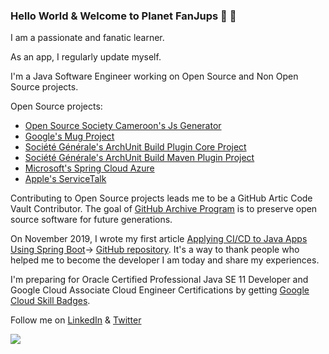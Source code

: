 ### Hello World & Welcome to Planet FanJups 🚀 👋

<!--
**FanJups/FanJups** is a ✨ _special_ ✨ repository because its `README.md` (this file) appears on your GitHub profile.

Here are some ideas to get you started:

- 🔭 I’m currently working on ...
- 🌱 I’m currently learning ...
- 👯 I’m looking to collaborate on ...
- 🤔 I’m looking for help with ...
- 💬 Ask me about ...
- 📫 How to reach me: ...
- 😄 Pronouns: ...
- ⚡ Fun fact: ...
-->

I am a passionate and fanatic learner.

As an app, I regularly update myself.

I'm a Java Software Engineer working on Open Source and Non Open Source projects.

Open Source projects:

- [Open Source Society Cameroon's Js Generator](https://github.com/osscameroon/js-generator/commits?author=FanJups)
- [Google's Mug Project ](https://github.com/google/mug/commits?author=FanJups)
- [Société Générale's ArchUnit Build Plugin Core Project](https://github.com/societe-generale/arch-unit-build-plugin-core/commits?author=FanJups)
- [Société Générale's ArchUnit Build Maven Plugin Project](https://github.com/societe-generale/arch-unit-maven-plugin/commits?author=FanJups)
- [Microsoft's Spring Cloud Azure](https://github.com/microsoft/spring-cloud-azure/commits?author=FanJups)
- [Apple's ServiceTalk](https://github.com/apple/servicetalk/commits?author=FanJups)


Contributing to Open Source projects leads me to be a GitHub Artic Code Vault Contributor. The goal of [GitHub Archive Program](https://archiveprogram.github.com/) is to preserve open source software for future generations.

On November 2019, I wrote my first article [Applying CI/CD to Java Apps Using Spring Boot](https://dzone.com/articles/applying-cicd-to-java-apps-using-spring-boot)-> [GitHub repository](https://github.com/FanJups/cicd-applied-to-spring-boot-java-app). It's a way to thank people who helped me to become the developer I am today and share my experiences.

I'm preparing for Oracle Certified Professional Java SE 11 Developer and Google Cloud Associate Cloud Engineer Certifications by getting [Google Cloud Skill Badges](https://google.qwiklabs.com/public_profiles/2e48ffde-3e13-46d5-b825-14bbb38510a3).

Follow me on [LinkedIn](https://www.linkedin.com/in/fanon-jupkwo/) & [Twitter](https://twitter.com/fanjups)

![](https://hit.yhype.me/github/profile?user_id=25267726)

